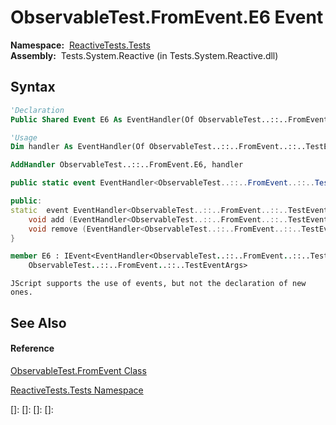 # ObservableTest.FromEvent.E6 Event

**Namespace:**  [ReactiveTests.Tests](ReactiveTests.Tests\ReactiveTests.Tests.md)  
**Assembly:**  Tests.System.Reactive (in Tests.System.Reactive.dll)

## Syntax

```vb
'Declaration
Public Shared Event E6 As EventHandler(Of ObservableTest..::..FromEvent..::..TestEventArgs)
```

```vb
'Usage
Dim handler As EventHandler(Of ObservableTest..::..FromEvent..::..TestEventArgs)

AddHandler ObservableTest..::..FromEvent.E6, handler
```

```csharp
public static event EventHandler<ObservableTest..::..FromEvent..::..TestEventArgs> E6
```

```c++
public:
static  event EventHandler<ObservableTest..::..FromEvent..::..TestEventArgs^>^ E6 {
    void add (EventHandler<ObservableTest..::..FromEvent..::..TestEventArgs^>^ value);
    void remove (EventHandler<ObservableTest..::..FromEvent..::..TestEventArgs^>^ value);
}
```

```fsharp
member E6 : IEvent<EventHandler<ObservableTest..::..FromEvent..::..TestEventArgs>,
    ObservableTest..::..FromEvent..::..TestEventArgs>
```

```jscript
JScript supports the use of events, but not the declaration of new ones.
```

## See Also

#### Reference

[ObservableTest.FromEvent Class](ObservableTest.FromEvent\ObservableTest.FromEvent.md)

[ReactiveTests.Tests Namespace](ReactiveTests.Tests\ReactiveTests.Tests.md)

[]: 
[]: 
[]: 
[]: 